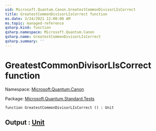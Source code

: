 ```yaml
---
uid: Microsoft.Quantum.Canon.GreatestCommonDivisorLIsCorrect
title: GreatestCommonDivisorLIsCorrect function
ms.date: 3/24/2021 12:00:00 AM
ms.topic: managed-reference
qsharp.kind: function
qsharp.namespace: Microsoft.Quantum.Canon
qsharp.name: GreatestCommonDivisorLIsCorrect
qsharp.summary: ''
---
```


# GreatestCommonDivisorLIsCorrect function

Namespace: [Microsoft.Quantum.Canon](xref:Microsoft.Quantum.Canon)

Package: [Microsoft.Quantum.Standard.Tests](https://nuget.org/packages/Microsoft.Quantum.Standard.Tests)




```qsharp
function GreatestCommonDivisorLIsCorrect () : Unit
```


## Output : [Unit](xref:microsoft.quantum.lang-ref.unit)

